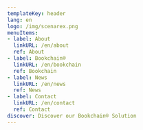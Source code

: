 ```yaml
---
templateKey: header
lang: en
logo: /img/scenarex.png
menuItems:
- label: About
  linkURL: /en/about
  ref: About
- label: Bookchain®
  linkURL: /en/bookchain
  ref: Bookchain
- label: News
  linkURL: /en/news
  ref: News
- label: Contact
  linkURL: /en/contact
  ref: Contact
discover: Discover our Bookchain® Solution
---
```


